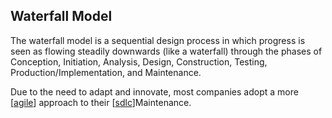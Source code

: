 ## Waterfall Model

The waterfall model is a sequential design process in which progress is seen as flowing steadily downwards (like a waterfall) through the phases of Conception, Initiation, Analysis, Design, Construction, Testing, Production/Implementation, and Maintenance.

Due to the need to adapt and innovate, most companies adopt a more [[agile]] approach to their [[sdlc]]Maintenance.

[//begin]: # "Autogenerated link references for markdown compatibility"
[agile]: agile "Agile"
[sdlc]: sdlc "Software Development Life Cycle (SDLC)"
[//end]: # "Autogenerated link references"
